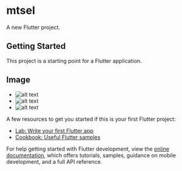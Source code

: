 # mtsel

A new Flutter project.

## Getting Started

This project is a starting point for a Flutter application.

## Image
- ![alt text]('lib/assets/readme-assets/splash.png')
- ![alt text]('lib/assets/facebook.png')
- ![alt text]('lib/assets/readme-assets/auth.png')

A few resources to get you started if this is your first Flutter project:

- [Lab: Write your first Flutter app](https://docs.flutter.dev/get-started/codelab)
- [Cookbook: Useful Flutter samples](https://docs.flutter.dev/cookbook)

For help getting started with Flutter development, view the
[online documentation](https://docs.flutter.dev/), which offers tutorials,
samples, guidance on mobile development, and a full API reference.
